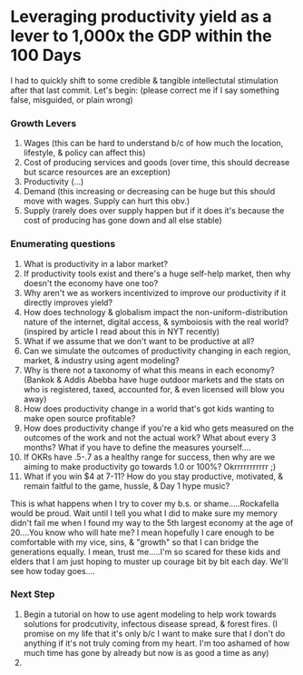 # Leveraging productivity yield as a lever to 1,000x the GDP within the 100 Days

I had to quickly shift to some credible & tangible intellectutal stimulation after that last commit. Let's begin: (please correct me if I say something false, misguided, or plain wrong)

### Growth Levers
1. Wages (this can be hard to understand b/c of how much the location, lifestyle, & policy can affect this)
2. Cost of producing services and goods (over time, this should decrease but scarce resources are an exception)
3. Productivity (...)
4. Demand (this increasing or decreasing can be huge but this should move with wages. Supply can hurt this obv.)
5. Supply (rarely does over supply happen but if it does it's because the cost of producing has gone down and all else stable)

### Enumerating questions
1. What is productivity in a labor market?
2. If productivity tools exist and there's a huge self-help market, then why doesn't the economy have one too?
3. Why aren't we as workers incentivized to improve our productivity if it directly improves yield?
4. How does technology & globalism impact the non-uniform-distribution nature of the internet, digital access, & symboiosis with the real world? (inspired by article I read about this in NYT recently)
5. What if we assume that we don't want to be productive at all?
6. Can we simulate the outcomes of productivity changing in each region, market, & industry using agent modeling?
7. Why is there not a taxonomy of what this means in each economy? (Bankok & Addis Abebba have huge outdoor markets and the stats on who is registered, taxed, accounted for, & even licensed will blow you away)
8. How does productivity change in a world that's got kids wanting to make open source profitable?
9. How does productivity change if you're a kid who gets measured on the outcomes of the work and not the actual work? What about every 3 months? What if you have to define the measures yourself....
10. If OKRs have .5-.7 as a healthy range for success, then why are we aiming to make productivity go towards 1.0 or 100%? Okrrrrrrrrrrr ;)
11. What if you win $4 at 7-11? How do you stay productive, motivated, & remain faitful to the game, hussle, & Day 1 hype music?


This is what happens when I try to cover my b.s. or shame.....Rockafella would be proud. Wait until I tell you what I did to make sure my memory didn't fail me when I found my way to the  5th largest economy at the age of 20....You know who will hate me? I mean hopefully I care enough to be comfortable with my vice, sins, & "growth" so that I can bridge the generations equally. I mean, trust me.....I'm so scared for these kids and elders that I am just hoping to muster up courage bit by bit each day. We'll see how today goes....

### Next Step
1. Begin a tutorial on how to use agent modeling to help work towards solutions for prodcutivity, infectous disease spread, & forest fires. (I promise on my life that it's only b/c I want to make sure that I don't do anything if it's not truly coming from my heart. I'm too ashamed of how much time has gone by already but now is as good a time as any)
2. 
